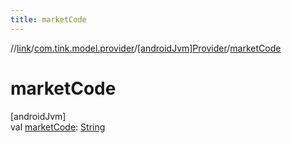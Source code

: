```yaml
---
title: marketCode
---
```

//[link](../../../index.html)/[com.tink.model.provider](../index.html)/[[androidJvm]Provider](index.html)/[marketCode](market-code.html)



# marketCode



[androidJvm]\
val [marketCode](market-code.html): [String](https://kotlinlang.org/api/latest/jvm/stdlib/kotlin/-string/index.html)




